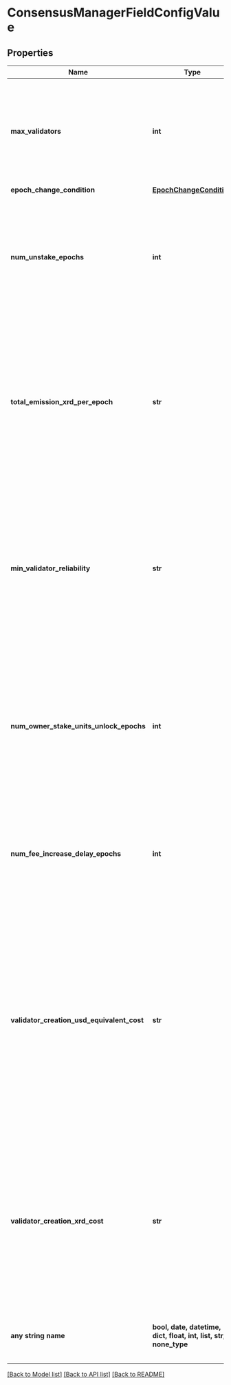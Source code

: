 # ConsensusManagerFieldConfigValue


## Properties
Name | Type | Description | Notes
------------ | ------------- | ------------- | -------------
**max_validators** | **int** | An integer between &#x60;0&#x60; and &#x60;10^10&#x60;, specifying the maximum number of validators in the active validator set.  | 
**epoch_change_condition** | [**EpochChangeCondition**](EpochChangeCondition.md) |  | 
**num_unstake_epochs** | **int** | An integer between &#x60;0&#x60; and &#x60;10^10&#x60;, specifying the minimum number of epochs before an unstaker can withdraw their XRD.  | 
**total_emission_xrd_per_epoch** | **str** | A string-encoded fixed-precision decimal to 18 decimal places. A decimal is formed of some signed integer &#x60;m&#x60; of attos (&#x60;10^(-18)&#x60;) units, where &#x60;-2^(256 - 1) &lt;&#x3D; m &lt; 2^(256 - 1)&#x60;.  | 
**min_validator_reliability** | **str** | A string-encoded fixed-precision decimal to 18 decimal places. A decimal is formed of some signed integer &#x60;m&#x60; of attos (&#x60;10^(-18)&#x60;) units, where &#x60;-2^(256 - 1) &lt;&#x3D; m &lt; 2^(256 - 1)&#x60;.  | 
**num_owner_stake_units_unlock_epochs** | **int** | An integer between &#x60;0&#x60; and &#x60;10^10&#x60;, specifying the minimum number of epochs before an owner can take their stake units after attempting to withdraw them.  | 
**num_fee_increase_delay_epochs** | **int** | An integer between &#x60;0&#x60; and &#x60;10^10&#x60;, specifying the minimum number of epochs before a fee increase takes effect.  | 
**validator_creation_usd_equivalent_cost** | **str** | The defining decimal cost of a validator in USD. This is turned into an XRD cost through the current protocol-based USD/XRD multiplier. A decimal is formed of some signed integer &#x60;m&#x60; of attos (&#x60;10^(-18)&#x60;) units, where &#x60;-2^(256 - 1) &lt;&#x3D; m &lt; 2^(256 - 1)&#x60;.  | 
**validator_creation_xrd_cost** | **str** | The decimal amount of XRD required to be passed in a bucket to create a validator. A decimal is formed of some signed integer &#x60;m&#x60; of attos (&#x60;10^(-18)&#x60;) units, where &#x60;-2^(256 - 1) &lt;&#x3D; m &lt; 2^(256 - 1)&#x60;.  | 
**any string name** | **bool, date, datetime, dict, float, int, list, str, none_type** | any string name can be used but the value must be the correct type | [optional]

[[Back to Model list]](../README.md#documentation-for-models) [[Back to API list]](../README.md#documentation-for-api-endpoints) [[Back to README]](../README.md)


